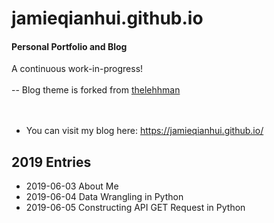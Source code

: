 # jamieqianhui.github.io
#### Personal Portfolio and Blog <br>
A continuous work-in-progress! <br>
<br>
-- Blog theme is forked from [thelehhman][thelehhman]<br></br>
<br> 
+ You can visit my blog here: https://jamieqianhui.github.io/ <br>


## 2019 Entries
+ 2019-06-03 About Me
+ 2019-06-04 Data Wrangling in Python
+ 2019-06-05 Constructing API GET Request in Python

[thelehhman]: https://github.com/thelehhman/plainwhite-jekyll 
